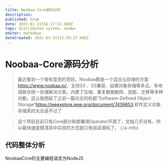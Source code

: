 ```yaml
---
title: Noobaa-Core源码分析
description: 
published: true
date: 2021-01-31T16:17:51.608Z
tags: distributed system, nooba
editor: markdown
dateCreated: 2021-01-31T15:59:17.940Z
---
```


# Noobaa-Core源码分析
> 最近看到一个很有意思的项目，Noobaa算是一个混合云存储的方案 <https://www.noobaa.io/>，支持S3 、S3兼容、自建对象存储等多云、多地域联合统一存储解决方案，内建了压缩、重复数据删除、加密、迁移等多种功能，这让我想起了之前一篇论文的标题"Software-Defined Object Storage“<https://ieeexplore.ieee.org/document/7436653>,软件定义对象存储真的太合适不过了

> 这个项目目前只有Core部分和部署用Operator开源了，文档几乎没有，所以最快速度摸清其中实现的方式就只有阅读源码了。
{.is-info}

## 代码整体分析
NoobaaCore的主要编程语言为NodeJS